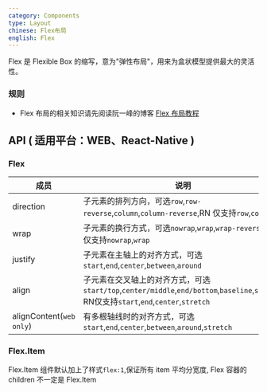 ```yaml
---
category: Components
type: Layout
chinese: Flex布局
english: Flex
---
```



Flex 是 Flexible Box 的缩写，意为"弹性布局"，用来为盒状模型提供最大的灵活性。

### 规则
- Flex 布局的相关知识请先阅读阮一峰的博客
[Flex 布局教程](http://www.ruanyifeng.com/blog/2015/07/flex-grammar.html)


## API ( 适用平台：WEB、React-Native )

### Flex

| 成员        | 说明           | 类型         | 默认值       |
|------------|----------------|-----------|---------------|
| direction    |  子元素的排列方向，可选`row`,`row-reverse`,`column`,`column-reverse`,RN 仅支持`row`,`column`  | String  | `row` |
| wrap    |  子元素的换行方式，可选`nowrap`,`wrap`,`wrap-reverse`,RN 仅支持`nowrap`,`wrap`  | String  | `nowrap` |
| justify  | 子元素在主轴上的对齐方式，可选`start`,`end`,`center`,`between`,`around`    | String   | `start` |
| align    | 子元素在交叉轴上的对齐方式，可选`start/top`,`center/middle`,`end/bottom`,`baseline`,`stretch` RN仅支持`start`,`end`,`center`,`stretch`  | String   | `center` |
| alignContent(`web only`) | 有多根轴线时的对齐方式，可选`start`,`end`,`center`,`between`,`around`,`stretch`    | String  | `stretch` |

### Flex.Item

Flex.Item 组件默认加上了样式`flex:1`,保证所有 item 平均分宽度, Flex 容器的 children 不一定是 Flex.Item
